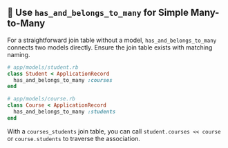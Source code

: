 ## 🔄 Use `has_and_belongs_to_many` for Simple Many-to-Many

For a straightforward join table without a model, `has_and_belongs_to_many` connects two models directly. Ensure the join table exists with matching naming.

```ruby
# app/models/student.rb
class Student < ApplicationRecord
  has_and_belongs_to_many :courses
end

# app/models/course.rb
class Course < ApplicationRecord
  has_and_belongs_to_many :students
end
```

With a `courses_students` join table, you can call `student.courses << course` or `course.students` to traverse the association.
